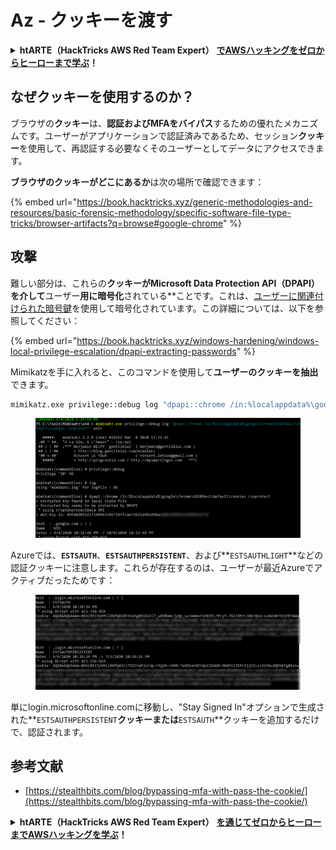 # Az - クッキーを渡す

<details>

<summary><strong>htARTE（HackTricks AWS Red Team Expert）</strong> <a href="https://training.hacktricks.xyz/courses/arte"><strong>でAWSハッキングをゼロからヒーローまで学ぶ</strong></a><strong>！</strong></summary>

HackTricksをサポートする他の方法：

- **HackTricksで企業を宣伝したい**または**HackTricksをPDFでダウンロードしたい**場合は、[**SUBSCRIPTION PLANS**](https://github.com/sponsors/carlospolop)をチェックしてください！
- [**公式PEASS＆HackTricksスワッグ**](https://peass.creator-spring.com)を入手する
- [**The PEASS Family**](https://opensea.io/collection/the-peass-family)を発見し、独占的な[**NFTs**](https://opensea.io/collection/the-peass-family)のコレクションを見つける
- **💬 [Discordグループ](https://discord.gg/hRep4RUj7f)**または[telegramグループ](https://t.me/peass)に**参加**するか、**Twitter** 🐦 [**@hacktricks_live**](https://twitter.com/hacktricks_live)で**フォロー**する。
- **HackTricks**および**HackTricks Cloud**のGitHubリポジトリにPRを提出して、**あなたのハッキングテクニックを共有**してください。

</details>

## なぜクッキーを使用するのか？

ブラウザの**クッキー**は、**認証およびMFAをバイパス**するための優れたメカニズムです。ユーザーがアプリケーションで認証済みであるため、セッション**クッキー**を使用して、再認証する必要なくそのユーザーとしてデータにアクセスできます。

**ブラウザのクッキーがどこにあるか**は次の場所で確認できます：

{% embed url="https://book.hacktricks.xyz/generic-methodologies-and-resources/basic-forensic-methodology/specific-software-file-type-tricks/browser-artifacts?q=browse#google-chrome" %}

## 攻撃

難しい部分は、これらの**クッキーがMicrosoft Data Protection API（**DPAPI**）を介して**ユーザー**用に暗号化**されている**ことです。これは、[ユーザーに関連付けられた暗号鍵](https://book.hacktricks.xyz/windows-hardening/windows-local-privilege-escalation/dpapi-extracting-passwords)を使用して暗号化されています。この詳細については、以下を参照してください：

{% embed url="https://book.hacktricks.xyz/windows-hardening/windows-local-privilege-escalation/dpapi-extracting-passwords" %}

Mimikatzを手に入れると、このコマンドを使用して**ユーザーのクッキーを抽出**できます。
```bash
mimikatz.exe privilege::debug log "dpapi::chrome /in:%localappdata%\google\chrome\USERDA~1\default\cookies /unprotect" exit
```
<figure><img src="../../../.gitbook/assets/image (8) (3).png" alt=""><figcaption></figcaption></figure>

Azureでは、**`ESTSAUTH`**、**`ESTSAUTHPERSISTENT`**、および**`ESTSAUTHLIGHT`**などの認証クッキーに注意します。これらが存在するのは、ユーザーが最近Azureでアクティブだったためです：

<figure><img src="../../../.gitbook/assets/image (14) (1).png" alt=""><figcaption></figcaption></figure>

単にlogin.microsoftonline.comに移動し、"Stay Signed In"オプションで生成された**`ESTSAUTHPERSISTENT`**クッキーまたは**`ESTSAUTH`**クッキーを追加するだけで、認証されます。

## 参考文献

* [https://stealthbits.com/blog/bypassing-mfa-with-pass-the-cookie/](https://stealthbits.com/blog/bypassing-mfa-with-pass-the-cookie/)

<details>

<summary><strong>htARTE（HackTricks AWS Red Team Expert）</strong> <a href="https://training.hacktricks.xyz/courses/arte"><strong>を通じてゼロからヒーローまでAWSハッキングを学ぶ</strong></a><strong>！</strong></summary>

HackTricksをサポートする他の方法：

* **HackTricksで企業を宣伝したい**または**HackTricksをPDFでダウンロードしたい**場合は、[**SUBSCRIPTION PLANS**](https://github.com/sponsors/carlospolop)をチェックしてください！
* [**公式PEASS＆HackTricksスワッグ**](https://peass.creator-spring.com)を入手する
* [**The PEASS Family**](https://opensea.io/collection/the-peass-family)を発見し、独占的な[**NFTs**](https://opensea.io/collection/the-peass-family)コレクションを見つける
* 💬 [**Discordグループ**](https://discord.gg/hRep4RUj7f)または[**telegramグループ**](https://t.me/peass)に**参加**するか、**Twitter** 🐦 [**@hacktricks_live**](https://twitter.com/hacktricks_live)で**フォロー**する
* **HackTricks**および**HackTricks Cloud**のGitHubリポジトリにPRを提出して、あなたのハッキングトリックを**共有**してください。

</details>
